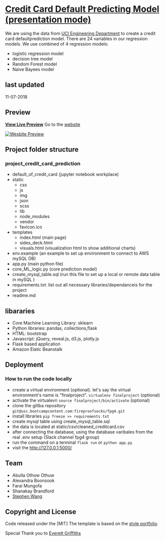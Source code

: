# [Credit Card Default Predicting Model (presentation mode)](http://fpg4finalproject-env.uyjerqqha9.us-west-2.elasticbeanstalk.com/presentation?transition=concave#)

 We are using the data from [UCI Engineering Department](https://archive.ics.uci.edu/ml/datasets/default+of+credit+card+clients) to create a credit card defaultprediction model. There are 24 variables in our regression models. We use combined of 4 regression models:
- logistic regression model
- decision tree model
- Random Forest model
- Naive Bayees model

## last updated

11-07-2018

## Preview

**[View Live Preview](http://fpg4finalproject-env.uyjerqqha9.us-west-2.elasticbeanstalk.com/presentation?transition=concave#)**
Go to the [website](http://fpg4finalproject-env.uyjerqqha9.us-west-2.elasticbeanstalk.com/)

[![Wesbite Preview](static/img/website_preview.png)](http://fpg4finalproject-env.uyjerqqha9.us-west-2.elasticbeanstalk.com/)

## Project folder structure

### project_credit_card_prediction

- default_of_credit_card (jupyter notebook workplace)
- static
  - css
  - js
  - img
  - json
  - scss
  - lib
  - node_modules
  - vendor
  - favicon.ico
- templates
  - index.html (main page)
  - sides_deck.html
  - visuals.html (visualization html to show additional charts)
- env.example (an example to set up environment to connect to AWS mySQL DB)
- app.py (main python file)
- core_ML_logic.py (core prediction model)
- create_mysql_table.sql (run this file to set up a local or remote data table in mySQL )
- requirements.txt: list out all necessary libraries/dependanceis for the project
- readme.md

## libararies

- Core Machine Learning Library: sklearn
- Python libraries: pandas, collections,flask
- HTML: bootstrap
- Javascript: jQuery, reveal.js, d3.js, plotly.js
- Flask based application
- Amazon Elatic Beanstalk

## Deployment

### How to run the code locally

- create a virtual environment (optional). let's say the virtual environment's name is "finalproject". `virtualenv finalproject` (optional)
- activate the virtualevn `source finalproject/bin/activate` (optional)
- clone the gitlba repository `git@usc.bootcampcontent.com:fireproofsocks/fpg4.git`
- install libraries `pip freeze >> requirements.txt`
- create mysql table using create_mysql_table.sql
- the data is located at static/csv/cleaned_creditcard.csv
- after connecting the database, using the database varibales from the real .env setup (Slack channel fpg4 group)
- run the command on a terminal `flask run` or `python app.py`
- visit the http://127.0.0.1:5000/

## Team

- Abulla Othow Othuw
- Alexandra Boonsook
- Farai Mungofa
- Shanakay Brandford
- [Stephen Wang](https://github.com/zjgcainiao)

## Copyright and License

Code released under the [MIT]
The template is based on the [style portfolio](https://blackrockdigital.github.io/startbootstrap-stylish-portfolio).

Special Thank you to [Everett Griffiths](https://github.com/fireproofsocks)
